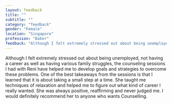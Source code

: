 ```yaml
---
layout: feedback
title: ""
subtitle: ""
category: "feedback"
gender: "Female"
location: "Singapore"
profession: "Baker"
feedback: "Although I felt extremely stressed out about being unemployed, not having a career as well as having various family struggles, the counseling sessions I had with Reni have helped me to develop goals and strategies to overcome these problems. One of the best takeaways from the sessions is that I learned that it is about taking a small step at a time. She taught me techniques of relaxation and helped me to figure out what kind of career I really wanted. She was always positive, reaffirming and never judged me. I would definitely recommend her to anyone who wants Counselling. "
---
```

Although I felt extremely stressed out about being unemployed, not having a career as well as having various family struggles, the counseling sessions I had with Reni have helped me to develop goals and strategies to overcome these problems. One of the best takeaways from the sessions is that I learned that it is about taking a small step at a time. She taught me techniques of relaxation and helped me to figure out what kind of career I really wanted. She was always positive, reaffirming and never judged me. I would definitely recommend her to anyone who wants Counselling. 
